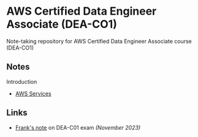 # AWS Certified Data Engineer Associate (DEA-CO1)

Note-taking repository for AWS Certified Data Engineer Associate course (DEA-CO1)

## Notes

Introduction

- [AWS Services](.docs/01_introduction/aws_services.md)

## Links

- [Frank's note](./notes/frank_note_on_exam.md) on DEA-C01 exam *(November 2023)*
